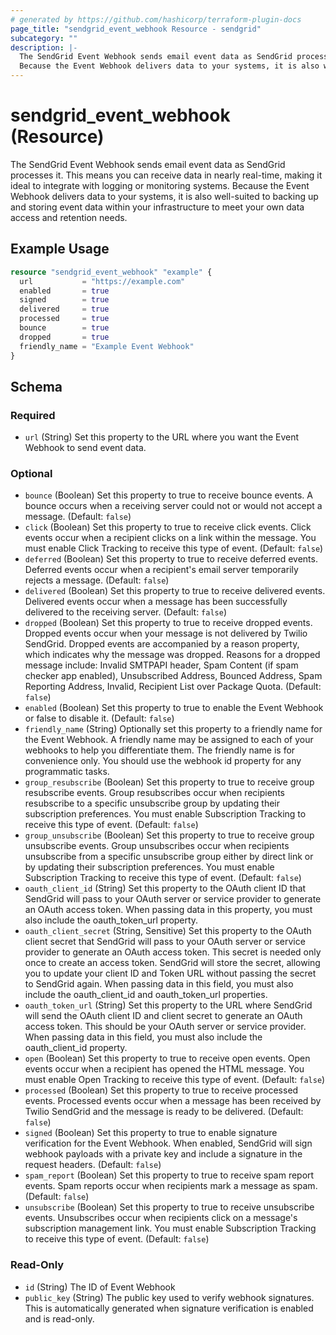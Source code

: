 ```yaml
---
# generated by https://github.com/hashicorp/terraform-plugin-docs
page_title: "sendgrid_event_webhook Resource - sendgrid"
subcategory: ""
description: |-
  The SendGrid Event Webhook sends email event data as SendGrid processes it. This means you can receive data in nearly real-time, making it ideal to integrate with logging or monitoring systems.
  Because the Event Webhook delivers data to your systems, it is also well-suited to backing up and storing event data within your infrastructure to meet your own data access and retention needs.
---
```


# sendgrid_event_webhook (Resource)

The SendGrid Event Webhook sends email event data as SendGrid processes it. This means you can receive data in nearly real-time, making it ideal to integrate with logging or monitoring systems.
Because the Event Webhook delivers data to your systems, it is also well-suited to backing up and storing event data within your infrastructure to meet your own data access and retention needs.

## Example Usage

```terraform
resource "sendgrid_event_webhook" "example" {
  url           = "https://example.com"
  enabled       = true
  signed        = true
  delivered     = true
  processed     = true
  bounce        = true
  dropped       = true
  friendly_name = "Example Event Webhook"
}
```

<!-- schema generated by tfplugindocs -->
## Schema

### Required

- `url` (String) Set this property to the URL where you want the Event Webhook to send event data.

### Optional

- `bounce` (Boolean) Set this property to true to receive bounce events. A bounce occurs when a receiving server could not or would not accept a message. (Default: `false`)
- `click` (Boolean) Set this property to true to receive click events. Click events occur when a recipient clicks on a link within the message. You must enable Click Tracking to receive this type of event. (Default: `false`)
- `deferred` (Boolean) Set this property to true to receive deferred events. Deferred events occur when a recipient's email server temporarily rejects a message. (Default: `false`)
- `delivered` (Boolean) Set this property to true to receive delivered events. Delivered events occur when a message has been successfully delivered to the receiving server. (Default: `false`)
- `dropped` (Boolean) Set this property to true to receive dropped events. Dropped events occur when your message is not delivered by Twilio SendGrid. Dropped events are accompanied by a reason property, which indicates why the message was dropped. Reasons for a dropped message include: Invalid SMTPAPI header, Spam Content (if spam checker app enabled), Unsubscribed Address, Bounced Address, Spam Reporting Address, Invalid, Recipient List over Package Quota. (Default: `false`)
- `enabled` (Boolean) Set this property to true to enable the Event Webhook or false to disable it. (Default: `false`)
- `friendly_name` (String) Optionally set this property to a friendly name for the Event Webhook. A friendly name may be assigned to each of your webhooks to help you differentiate them. The friendly name is for convenience only. You should use the webhook id property for any programmatic tasks.
- `group_resubscribe` (Boolean) Set this property to true to receive group resubscribe events. Group resubscribes occur when recipients resubscribe to a specific unsubscribe group by updating their subscription preferences. You must enable Subscription Tracking to receive this type of event. (Default: `false`)
- `group_unsubscribe` (Boolean) Set this property to true to receive group unsubscribe events. Group unsubscribes occur when recipients unsubscribe from a specific unsubscribe group either by direct link or by updating their subscription preferences. You must enable Subscription Tracking to receive this type of event. (Default: `false`)
- `oauth_client_id` (String) Set this property to the OAuth client ID that SendGrid will pass to your OAuth server or service provider to generate an OAuth access token. When passing data in this property, you must also include the oauth_token_url property.
- `oauth_client_secret` (String, Sensitive) Set this property to the OAuth client secret that SendGrid will pass to your OAuth server or service provider to generate an OAuth access token. This secret is needed only once to create an access token. SendGrid will store the secret, allowing you to update your client ID and Token URL without passing the secret to SendGrid again. When passing data in this field, you must also include the oauth_client_id and oauth_token_url properties.
- `oauth_token_url` (String) Set this property to the URL where SendGrid will send the OAuth client ID and client secret to generate an OAuth access token. This should be your OAuth server or service provider. When passing data in this field, you must also include the oauth_client_id property.
- `open` (Boolean) Set this property to true to receive open events. Open events occur when a recipient has opened the HTML message. You must enable Open Tracking to receive this type of event. (Default: `false`)
- `processed` (Boolean) Set this property to true to receive processed events. Processed events occur when a message has been received by Twilio SendGrid and the message is ready to be delivered. (Default: `false`)
- `signed` (Boolean) Set this property to true to enable signature verification for the Event Webhook. When enabled, SendGrid will sign webhook payloads with a private key and include a signature in the request headers. (Default: `false`)
- `spam_report` (Boolean) Set this property to true to receive spam report events. Spam reports occur when recipients mark a message as spam. (Default: `false`)
- `unsubscribe` (Boolean) Set this property to true to receive unsubscribe events. Unsubscribes occur when recipients click on a message's subscription management link. You must enable Subscription Tracking to receive this type of event. (Default: `false`)

### Read-Only

- `id` (String) The ID of Event Webhook
- `public_key` (String) The public key used to verify webhook signatures. This is automatically generated when signature verification is enabled and is read-only.
